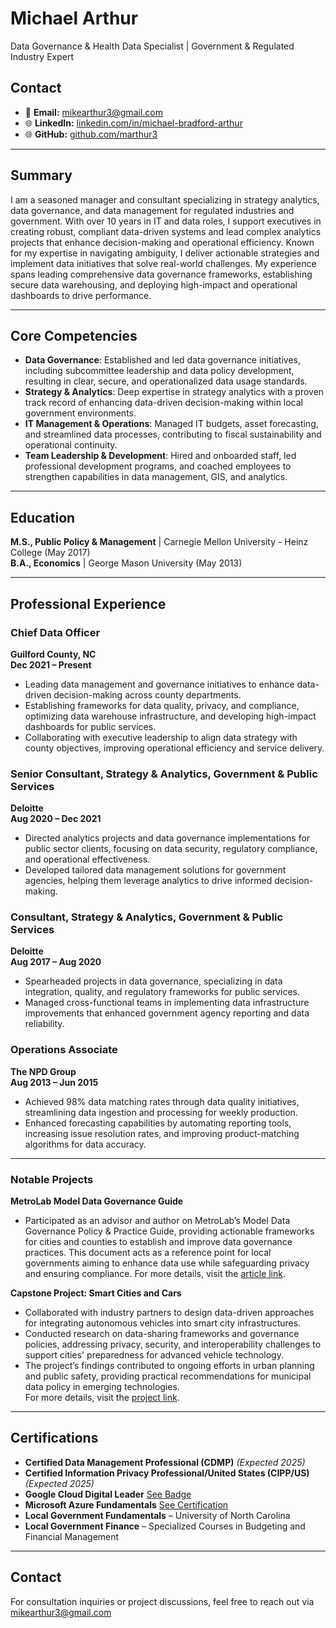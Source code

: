 # Michael Arthur

Data Governance & Health Data Specialist | Government & Regulated Industry Expert

## Contact

- 📧 **Email:** [mikearthur3@gmail.com](mailto:mikearthur3@gmail.com)  
- 🌐 **LinkedIn:** [linkedin.com/in/michael-bradford-arthur](https://www.linkedin.com/in/michael-bradford-arthur)  
- 🌐 **GitHub:** [github.com/marthur3](https://github.com/marthur3)  

--- 

## Summary

I am a seasoned manager and consultant specializing in strategy analytics, data governance, and data management for regulated industries and government. With over 10 years in IT and data roles, I support executives in creating robust, compliant data-driven systems and lead complex analytics projects that enhance decision-making and operational efficiency. Known for my expertise in navigating ambiguity, I deliver actionable strategies and implement data initiatives that solve real-world challenges. My experience spans leading comprehensive data governance frameworks, establishing secure data warehousing, and deploying high-impact and operational dashboards to drive performance.

---

## Core Competencies

- **Data Governance**: Established and led data governance initiatives, including subcommittee leadership and data policy development, resulting in clear, secure, and operationalized data usage standards.
- **Strategy & Analytics**: Deep expertise in strategy analytics with a proven track record of enhancing data-driven decision-making within local government environments.
- **IT Management & Operations**: Managed IT budgets, asset forecasting, and streamlined data processes, contributing to fiscal sustainability and operational continuity.
- **Team Leadership & Development**: Hired and onboarded staff, led professional development programs, and coached employees to strengthen capabilities in data management, GIS, and analytics.

---

## Education

**M.S., Public Policy & Management** | Carnegie Mellon University - Heinz College (May 2017)  
**B.A., Economics** | George Mason University (May 2013)  

--- 

## Professional Experience

### Chief Data Officer  
**Guilford County, NC**  
**Dec 2021 – Present**  

- Leading data management and governance initiatives to enhance data-driven decision-making across county departments.
- Establishing frameworks for data quality, privacy, and compliance, optimizing data warehouse infrastructure, and developing high-impact dashboards for public services.
- Collaborating with executive leadership to align data strategy with county objectives, improving operational efficiency and service delivery.

### Senior Consultant, Strategy & Analytics, Government & Public Services  
**Deloitte**  
**Aug 2020 – Dec 2021**  

- Directed analytics projects and data governance implementations for public sector clients, focusing on data security, regulatory compliance, and operational effectiveness.
- Developed tailored data management solutions for government agencies, helping them leverage analytics to drive informed decision-making.

### Consultant, Strategy & Analytics, Government & Public Services  
**Deloitte**  
**Aug 2017 – Aug 2020**  

- Spearheaded projects in data governance, specializing in data integration, quality, and regulatory frameworks for public services.
- Managed cross-functional teams in implementing data infrastructure improvements that enhanced government agency reporting and data reliability.

### Operations Associate  
**The NPD Group**  
**Aug 2013 – Jun 2015**  

- Achieved 98% data matching rates through data quality initiatives, streamlining data ingestion and processing for weekly production.
- Enhanced forecasting capabilities by automating reporting tools, increasing issue resolution rates, and improving product-matching algorithms for data accuracy.

---

### Notable Projects  

**MetroLab Model Data Governance Guide**  
- Participated as an advisor and author on MetroLab’s Model Data Governance Policy & Practice Guide, providing actionable frameworks for cities and counties to establish and improve data governance practices. This document acts as a reference point for local governments aiming to enhance data use while safeguarding privacy and ensuring compliance. For more details, visit the [article link](https://www.govtech.com/analytics/data-governance-guide-offers-models-for-local-governments).
  
**Capstone Project: Smart Cities and Cars** 
- Collaborated with industry partners to design data-driven approaches for integrating autonomous vehicles into smart city infrastructures.
- Conducted research on data-sharing frameworks and governance policies, addressing privacy, security, and interoperability challenges to support cities' preparedness for advanced vehicle technology.
- The project’s findings contributed to ongoing efforts in urban planning and public safety, providing practical recommendations for municipal data policy in emerging technologies.  
For more details, visit the [project link](https://www.heinz.cmu.edu/media/2018/June/smart-cities-and-cars).

--- 

## Certifications

- **Certified Data Management Professional (CDMP)** _(Expected 2025)_
- **Certified Information Privacy Professional/United States (CIPP/US)** _(Expected 2025)_
- **Google Cloud Digital Leader** [See Badge](https://www.cloudskillsboost.google/public_profiles/0342516c-87b8-41a5-b86a-7b0e6b1bdfb8/badges/6880080)
- **Microsoft Azure Fundamentals** [See Certification](https://learn.microsoft.com/en-us/users/MichaelArthur-0540/achievements/9NPPHENU)
- **Local Government Fundamentals** – University of North Carolina
- **Local Government Finance** – Specialized Courses in Budgeting and Financial Management

---


## Contact

For consultation inquiries or project discussions, feel free to reach out via [mikearthur3@gmail.com](mailto:mikearthur3@gmail.com)

